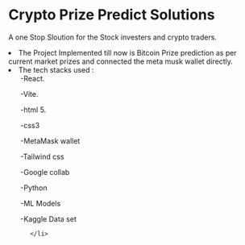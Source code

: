 # Crypto Prize Predict Solutions 

A one Stop Sloution for the Stock investers and crypto traders.</li>
<li>The Project Implemented till now is Bitcoin Prize prediction as per current market prizes and connected the meta musk wallet directly.</li>
<li>The tech stacks used :
         <ul> -React.</ul>
          <ul>-Vite.</ul>
          <ul>-html 5.</ul>
          <ul>-css3</ul>
          <ul>-MetaMask wallet</ul>
          <ul>-Tailwind css</ul>
          <ul>-Google collab</ul>
          <ul>-Python</ul>
          <ul>-ML Models</ul>
          <ul>-Kaggle Data set</ul>
          
          </li>
